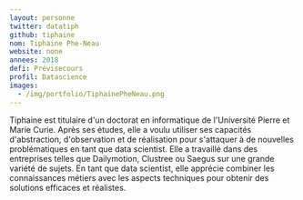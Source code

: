 ```yaml
---
layout: personne
twitter: datatiph
github: tiphaine
nom: Tiphaine Phe-Neau
website: none
annees: 2018
defi: Prévisecours
profil: Datascience
images:
  - /img/portfolio/TiphainePheNeau.png
---
```


Tiphaine est titulaire d'un doctorat en informatique de l'Université
Pierre et Marie Curie. Après ses études, elle a voulu utiliser ses
capacités d'abstraction, d'observation et de réalisation pour
s'attaquer à de nouvelles problématiques en tant que data
scientist. Elle a travaillé dans des entreprises telles que
Dailymotion, Clustree ou Saegus sur une grande variété de sujets. En
tant que data scientist, elle apprécie combiner les connaissances
métiers avec les aspects techniques pour obtenir des solutions
efficaces et réalistes.
